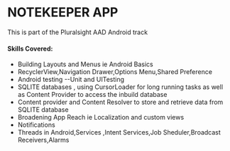 <h1>NOTEKEEPER APP</h2>
<p>This is part of the Pluralsight AAD Android track</p>

<h4>Skills Covered:</h4>
<ul>
<li>Building Layouts<Constraint,Linear,Relative,Frame Layouts> and Menus ie Android Basics</li>
<li>RecyclerView,Navigation Drawer,Options Menu,Shared Preference<Settings Screen,Styles and Themes</li>
<li>Android testing --Unit and UI<espresso >Testing</li>
<li>SQLITE databases , using CursorLoader for long running tasks as well as Content Provider to access the inbuild database</li>
<li>Content provider and Content Resolver to store and retrieve data from SQLITE database</li>
<li>Broadening App Reach ie Localization and custom views</li>
<li>Notifications</li>
<li>Threads in Android,Services ,Intent Services,Job Sheduler,Broadcast Receivers,Alarms</li>
</ul>
<img src="">



